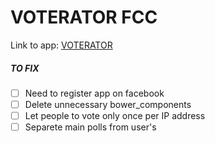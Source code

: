 # VOTERATOR FCC
Link to app: [VOTERATOR](https://voterator.herokuapp.com/)

##### TO FIX
- [ ] Need to register app on facebook
- [ ] Delete unnecessary bower_components
- [ ] Let people to vote only once per IP address
- [ ] Separete main polls from user's